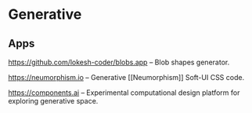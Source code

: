 # Generative

## Apps

https://github.com/lokesh-coder/blobs.app – Blob shapes generator.

https://neumorphism.io – Generative [[Neumorphism]] Soft-UI CSS code.

https://components.ai – Experimental computational design platform for exploring generative space.
